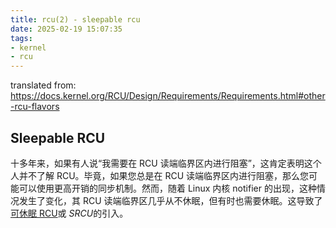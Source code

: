 ```yaml
---
title: rcu(2) - sleepable rcu
date: 2025-02-19 15:07:35
tags:
- kernel
- rcu
---
```


translated from: https://docs.kernel.org/RCU/Design/Requirements/Requirements.html#other-rcu-flavors

## Sleepable RCU

十多年来，如果有人说“我需要在 RCU 读端临界区内进行阻塞”，这肯定表明这个人并不了解 RCU。毕竟，如果您总是在 RCU 读端临界区内进行阻塞，那么您可能可以使用更高开销的同步机制。然而，随着 Linux 内核 notifier 的出现，这种情况发生了变化，其 RCU 读端临界区几乎从不休眠，但有时也需要休眠。这导致了[可休眠 RCU](https://lwn.net/Articles/202847/)或 *SRCU*的引入。

